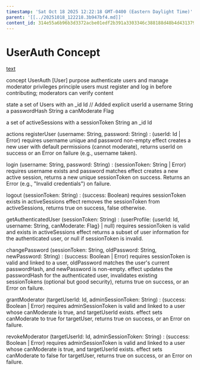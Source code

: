 ```yaml
---
timestamp: 'Sat Oct 18 2025 12:22:18 GMT-0400 (Eastern Daylight Time)'
parent: '[[../20251018_122218.3b947bf4.md]]'
content_id: 314e55a6b96b3d3372acbe01edf2b391a3303346c388188d48b4d43137925e3c
---
```


# UserAuth Concept

[text](../../../context/design/brainstorming/questioning.md/steps/response.b80891d5.md)

concept UserAuth \[User]
purpose authenticate users and manage moderator privileges
principle users must register and log in before contributing; moderators can verify content

state
a set of Users with
an \_id Id                   // Added explicit userId
a username String
a passwordHash String
a canModerate Flag

a set of activeSessions with
a sessionToken String
an \_id Id

actions
registerUser (username: String, password: String) : (userId: Id | Error)
requires username unique and password non-empty
effect creates a new user with default permissions (cannot moderate), returns userId on success or an Error on failure (e.g., username taken).

login (username: String, password: String) : (sessionToken: String | Error)
requires username exists and password matches
effect creates a new active session, returns a new unique sessionToken on success. Returns an Error (e.g., "Invalid credentials") on failure.

logout (sessionToken: String) : (success: Boolean)
requires sessionToken exists in activeSessions
effect removes the sessionToken from activeSessions, returns true on success, false otherwise.

getAuthenticatedUser (sessionToken: String) : (userProfile: {userId: Id, username: String, canModerate: Flag} | null)
requires sessionToken is valid and exists in activeSessions
effect returns a subset of user information for the authenticated user, or null if sessionToken is invalid.

changePassword (sessionToken: String, oldPassword: String, newPassword: String) : (success: Boolean | Error)
requires sessionToken is valid and linked to a user, oldPassword matches the user's current passwordHash, and newPassword is non-empty.
effect updates the passwordHash for the authenticated user, invalidates existing sessionTokens (optional but good security), returns true on success, or an Error on failure.

grantModerator (targetUserId: Id, adminSessionToken: String) : (success: Boolean | Error)
requires adminSessionToken is valid and linked to a user whose canModerate is true, and targetUserId exists.
effect sets canModerate to true for targetUser, returns true on success, or an Error on failure.

revokeModerator (targetUserId: Id, adminSessionToken: String) : (success: Boolean | Error)
requires adminSessionToken is valid and linked to a user whose canModerate is true, and targetUserId exists.
effect sets canModerate to false for targetUser, returns true on success, or an Error on failure.
